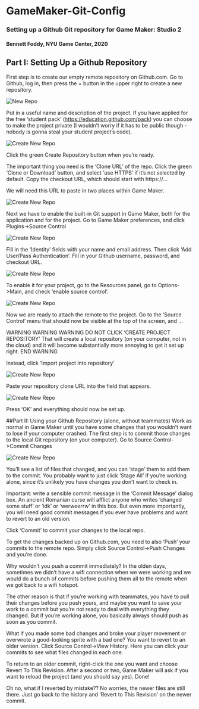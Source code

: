 # GameMaker-Git-Config

### Setting up a Github Git repository for Game Maker: Studio 2
#### Bennett Foddy, NYU Game Center, 2020

## Part I: Setting Up a Github Repository

First step is to create our empty remote repository on Github.com. Go to Github, log in, then press the + button in the upper right to create a new repository.

![New Repo](/images/new_repo.png)


Put in a useful name and description of the project. If you have applied for the free ‘student pack’ (https://education.github.com/pack) you can choose to make the project private (I wouldn’t worry if it has to be public though - nobody is gonna steal your student project’s code). 

![Create New Repo](/images/create_new_repo.png)

Click the green Create Repository button when you’re ready.


The important thing you need is the ‘Clone URL’ of the repo. Click the green ‘Clone or Download’ button, and select ‘use HTTPS’ if it’s not selected by default. Copy the checkout URL, which should start with https://…

We will need this URL to paste in two places within Game Maker.

![Create New Repo](/images/clone.png)


Next we have to enable the built-in Git support in Game Maker, both for the application and for the project. Go to Game Maker preferences, and click Plugins->Source Control

![Create New Repo](/images/gm_source_control.png)

Fill in the ‘Identity’ fields with your name and email address. Then click ‘Add User/Pass Authentication’. Fill in your Github username, password, and checkout URL.

![Create New Repo](/images/git_authentication.png)

To enable it for your project, go to the Resources panel, go to Options->Main, and check ‘enable source control’.

![Create New Repo](/images/enable_button.png)

Now we are ready to attach the remote to the project. Go to the ‘Source Control’ menu that should now be visible at the top of the screen, and …


WARNING WARNING WARNING
DO NOT CLICK ‘CREATE PROJECT REPOSITORY’
That will create a local repository (on your computer, not in the cloud) and it will become substantially more annoying to get it set up right.
END WARNING

Instead, click ‘Import project into repository’

![Create New Repo](/images/import_project.png)

Paste your repository clone URL into the field that appears.

![Create New Repo](/images/clone_url_paste.png)

Press ‘OK’ and everything should now be set up.

##Part II: Using your Github Repository (alone, without teammates)
Work as normal in Game Maker until you have some changes that you wouldn’t want to lose if your computer crashed. The first step is to commit those changes to the local Git repository (on your computer). Go to Source Control->Commit Changes

![Create New Repo](/images/commit_changes.png)

You’ll see a list of files that changed, and you can ‘stage’ them to add them to the commit. You probably want to just click ‘Stage All’ if you’re working alone, since it’s unlikely you have changes you don’t want to check in. 

Important: write a sensible commit message in the ‘Commit Message’ dialog box. An ancient Romanian curse will afflict anyone who writes ‘changed some stuff’ or ‘idk’ or ‘werweerrw’ in this box. But even more importantly, you will need good commit messages if you ever have problems and want to revert to an old version.

Click ‘Commit’ to commit your changes to the local repo.


To get the changes backed up on Github.com, you need to also ‘Push’ your commits to the remote repo. Simply click Source Control->Push Changes and you’re done.

Why wouldn’t you push a commit immediately? In the olden days, sometimes we didn’t have a wifi connection when we were working and we would do a bunch of commits before pushing them all to the remote when we got back to a wifi hotspot.

The other reason is that if you’re working with teammates, you have to pull their changes before you push yours, and maybe you want to save your work to a commit but you’re not ready to deal with everything they changed. But if you’re working alone, you basically always should push as soon as you commit.


What if you made some bad changes and broke your player movement or overwrote a good-looking sprite with a bad one? You want to revert to an older version. Click Source Control->View History. Here you can click your commits to see what files changed in each one.

To return to an older commit, right-click the one you want and choose Revert To This Revision. After a second or two, Game Maker will ask if you want to reload the project (and you should say yes). Done!



Oh no, what if I reverted by mistake??
No worries, the newer files are still there. Just go back to the history and ‘Revert to This Revision’ on the newer commit.


